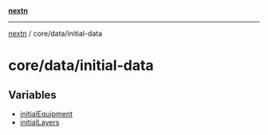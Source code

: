 [**nextn**](../../../README.md)

***

[nextn](../../../modules.md) / core/data/initial-data

# core/data/initial-data

## Variables

- [initialEquipment](variables/initialEquipment.md)
- [initialLayers](variables/initialLayers.md)
